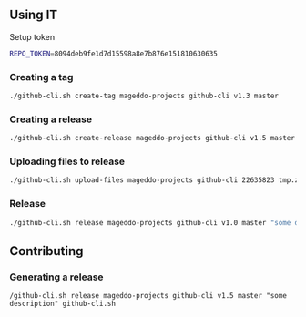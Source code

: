 ## Using IT
Setup token

```bash
REPO_TOKEN=8094deb9fe1d7d15598a8e7b876e151810630635
```

### Creating a tag
```bash
./github-cli.sh create-tag mageddo-projects github-cli v1.3 master
```

### Creating a release
```bash
./github-cli.sh create-release mageddo-projects github-cli v1.5 master "some description"
```

### Uploading files to release

```bash
./github-cli.sh upload-files mageddo-projects github-cli 22635823 tmp.zip
```

### Release

```bash
./github-cli.sh release mageddo-projects github-cli v1.0 master "some description" tmp.zip
```

## Contributing

### Generating a release 

```
/github-cli.sh release mageddo-projects github-cli v1.5 master "some description" github-cli.sh
```

